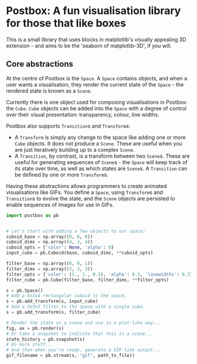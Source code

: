 # Postbox: A fun visualisation library for those that like boxes

This is a small library that uses blocks in matplotlib's visually appealing 3D extension - and aims to be the 'seaborn of matplotlib-3D', if you will.

## Core abstractions

At the centre of Postbox is the `Space`. A `Space` contains objects, and when a user wants a visualisation, they render the current state of the `Space` - the rendered state is known as a `Scene`.

Currently there is one object used for composing visualisations in Postbox: the `Cube`. `Cube` objects can be added into the `Space` with a degree of control over their visual presentation: transparency, colour, line widths.

Postbox also supports `Transition`s and `Transform`s:

* A `Transform` is simply any change to the space like adding one or more `Cube` objects. It does not produce a `Scene`. These are useful when you are just iteratively building up to a complex `Scene`.
* A `Transition`, by contrast, is a transform between two `Scene`s. These are useful for generating sequences of `Scene`s - the `Space` will keep track of its state over time, as well as which states are `Scene`s. A `Transition` can be defined by one or more `Transform`s.

Having these abstractions allows programmers to create animated visualisations like GIFs. You define a `Space`, using `Transform`s and `Transition`s to evolve the state, and the `Scene` objects are persisted to enable sequences of images for use in GIFs.

```python
import postbox as pb


# Let's start with adding a few objects to our space!
cuboid_base = np.array((0, 0, 0))
cuboid_dims = np.array((4, 3, 4))
cuboid_opts = {'color': None, 'alpha': 0}
input_cube = pb.Cuboid(base, cuboid_dims, **cuboid_opts)

filter_base = np.array((0, 0, 1))
filter_dims = np.array((3, 3, 3))
filter_opts = {'color': (1., 1., 0.5), 'alpha': 0.3, 'linewidths': 0.3}
filter_cube = pb.Cube(filter_base, filter_dims, **filter_opts)

s = pb.Space()
# Add a 4x3x4 rectangular cuboid to the space.
s = pb.add_transform(s, input_cube)
# Add a 3x3x3 filter to the space with a single cube.
s = pb.add_transform(s, filter_cube)

# Render the state as a scene and use in a plot-like way...
fig, ax = pb.render(s)
# Or take a snapshot to indicate that this is a scene...
state_history = pb.snapshot(s)
# Do more stuff...
# And then when you're ready, generate a GIF-like output...
gif_filename = pb.stream(s, "gif", path_to_file))
```
